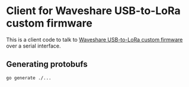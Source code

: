 # Client for Waveshare USB-to-LoRa custom firmware

This is a client code to talk to [Waveshare USB-to-LoRa custom firmware](https://github.com/Archie3d/waveshare-usb-lora-firmware) over a serial interface.

## Generating protobufs

```shell
go generate ./...
```
